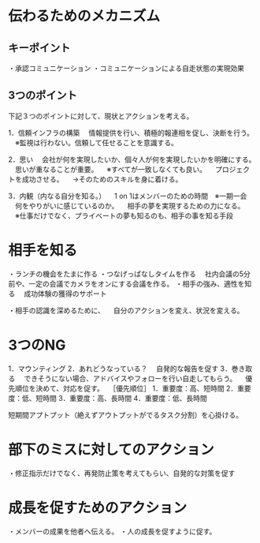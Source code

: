 # 伝わるためのメカニズム
## キーポイント
・承認コミュニケーション
・コミュニケーションによる自走状態の実現効果

## 3つのポイント
下記３つのポイントに対して、現状とアクションを考える。

1．信頼インフラの構築
　情報提供を行い、積極的報連相を促し、決断を行う。
　※監視は行わない。信頼して任せることを意識する。

2．思い
　会社が何を実現したいか、個々人が何を実現したいかを明確にする。
　思いが重なることが重要。
　※すべてが一致しなくても良い。
　プロジェクトを成功させる。
　→そのためのスキルを身に着ける。

3．内観（内なる自分を知る。）
　1 on 1はメンバーのための時間　※一期一会
　何をやりがいに感じているのか。
　相手の夢を実現するための力になる。
　※仕事だけでなく、プライベートの夢も知るのも、相手の事を知る手段

# 相手を知る
・ランチの機会をたまに作る
・つなげっぱなしタイムを作る
　社内会議の5分前や、一定の会議でカメラをオンにする会議を作る。
・相手の強み、適性を知る
　成功体験の獲得のサポート

・相手の認識を深めるために、
　自分のアクションを変え、状況を変える。

# 3つのNG
1．マウンティング
2．あれどうなっている？
　自発的な報告を促す
3．巻き取る
　できそうにない場合、アドバイスやフォローを行い自走してもらう。
　優先順位を決めて、対応を促す。
　［優先順位］
    1．重要度：高、短時間
    2．重要度：低、短時間
    3．重要度：高、長時間
    4．重要度：低、長時間

短期間アプトプット（絶えずアウトプットがでるタスク分割）を心掛ける。

# 部下のミスに対してのアクション
・修正指示だけでなく、再発防止策を考えてもらい、自発的な対策を促す

# 成長を促すためのアクション
・メンバーの成果を他者へ伝える。
・人の成長を促すように促す。

